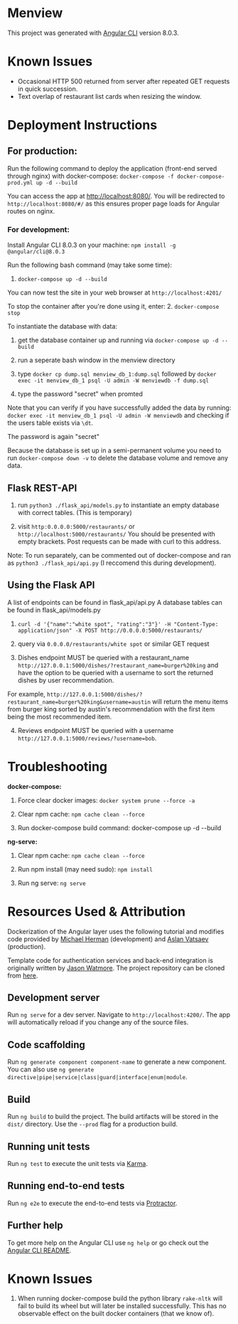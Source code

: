 # Menview

This project was generated with [Angular CLI](https://github.com/angular/angular-cli) version 8.0.3.

# Known Issues

+ Occasional HTTP 500 returned from server after repeated GET requests in quick succession.
+ Text overlap of restaurant list cards when resizing the window.


# Deployment Instructions

## For production:

Run the following command to deploy the application (front-end served through nginx) with docker-compose:
`docker-compose -f docker-compose-prod.yml up -d --build`

You can access the app at [http://localhost:8080/](http://localhost:8080/). You will be redirected to `http://localhost:8080/#/` as this ensures proper page loads for Angular routes on nginx.

### For development:

Install Angular CLI 8.0.3 on your machine:
`npm install -g @angular/cli@8.0.3`

Run the following bash command (may take some time):

1. `docker-compose up -d --build`

You can now test the site in your web browser at `http://localhost:4201/`

To stop the container after you're done using it, enter:
2. `docker-compose stop`

To instantiate the database with data:

1. get the database container up and running via `docker-compose up -d --build`

2. run a seperate bash window in the menview directory 

3. type `docker cp dump.sql menview_db_1:dump.sql` followed by `docker exec -it menview_db_1 psql -U admin -W menviewdb -f dump.sql`

4. type the password "secret" when promted 

Note that you can verify if you have successfully added the data by running: `docker exec -it menview_db_1 psql -U admin -W menviewdb` and checking if the users table exists via `\dt`.

The password is again "secret"

Because the database is set up in a semi-permanent volume you need to run `docker-compose down -v` to delete the database volume and remove any data. 


## Flask REST-API

1. run `python3 ./flask_api/models.py` to instantiate an empty database with correct tables. (This is temporary)

2. visit `http:0.0.0.0:5000/restaurants/` or `http://localhost:5000/restaurants/` You should be presented with empty brackets. Post requests can be made with curl to this address. 


Note: To run separately, can be commented out of docker-compose and ran as `python3 ./flask_api/api.py`  (I reccomend this during development).

## Using the Flask API

A list of endpoints can be found in flask_api/api.py
A database tables can be found in flask_api/models.py

1. `curl -d '{"name":"white spot", "rating":"3"}' -H "Content-Type: application/json" -X POST http://0.0.0.0:5000/restaurants/`

2. query via `0.0.0.0/restaurants/white spot` or similar GET request

3. Dishes endpoint MUST be queried with a restaurant_name `http://127.0.0.1:5000/dishes/?restaurant_name=burger%20king`
and have the option to be queried with a username to sort the returned dishes by user recommendation.

For example, `http://127.0.0.1:5000/dishes/?restaurant_name=burger%20king&username=austin` will return the menu items 
from burger king sorted by austin's recommendation with the first item being the most recommended item. 

4. Reviews endpoint MUST be queried with a username `http://127.0.0.1:5000/reviews/?username=bob`.

# Troubleshooting

**docker-compose:**

1. Force clear docker images:
`docker system prune --force -a`

2. Clear npm cache: `npm cache clean --force`

3. Run docker-compose build command: docker-compose up -d --build

**ng-serve:**

1. Clear npm cache: `npm cache clean --force`

2. Run npm install (may need sudo): `npm install`

3. Run ng serve: `ng serve`


Resources Used & Attribution
============================

Dockerization of the Angular layer uses the following tutorial and modifies code provided by [Michael Herman](https://mherman.org/blog/dockerizing-an-angular-app/) (development) and [Aslan Vatsaev](https://dev.to/avatsaev/create-efficient-angular-docker-images-with-multi-stage-builds-1f3n) (production).

Template code for authentication services and back-end integration is originally written by [Jason Watmore](https://jasonwatmore.com/post/2019/06/10/angular-8-user-registration-and-login-example-tutorial). The project repository can be cloned from [here](https://github.com/cornflourblue/angular-8-registration-login-example).


## Development server

Run `ng serve` for a dev server. Navigate to `http://localhost:4200/`. The app will automatically reload if you change any of the source files.

## Code scaffolding

Run `ng generate component component-name` to generate a new component. You can also use `ng generate directive|pipe|service|class|guard|interface|enum|module`.

## Build

Run `ng build` to build the project. The build artifacts will be stored in the `dist/` directory. Use the `--prod` flag for a production build.

## Running unit tests

Run `ng test` to execute the unit tests via [Karma](https://karma-runner.github.io).

## Running end-to-end tests

Run `ng e2e` to execute the end-to-end tests via [Protractor](http://www.protractortest.org/).

## Further help

To get more help on the Angular CLI use `ng help` or go check out the [Angular CLI README](https://github.com/angular/angular-cli/blob/master/README.md).


Known Issues
============

1. When running docker-compose build the python library `rake-nltk` will fail to build its wheel but will later be installed successfully. This has no observable effect on the built docker containers (that we know of). 
